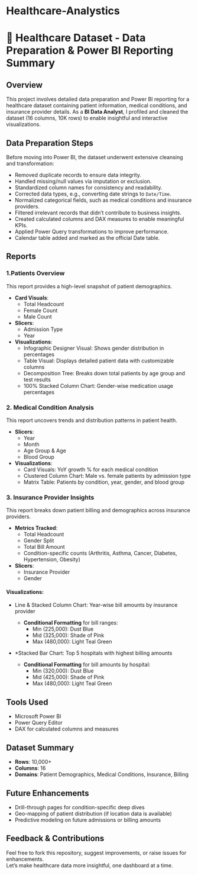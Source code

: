 # Healthcare-Analystics
# 🏥 Healthcare Dataset - Data Preparation & Power BI Reporting Summary

## Overview

This project involves detailed data preparation and Power BI reporting for a healthcare dataset containing patient information, medical conditions, and insurance provider details. As a **BI Data Analyst**, I profiled and cleaned the dataset (16 columns, 10K rows) to enable insightful and interactive visualizations.

## Data Preparation Steps

Before moving into Power BI, the dataset underwent extensive cleansing and transformation:

- Removed duplicate records to ensure data integrity.
- Handled missing/null values via imputation or exclusion.
- Standardized column names for consistency and readability.
- Corrected data types, e.g., converting date strings to `Date/Time`.
- Normalized categorical fields, such as medical conditions and insurance providers.
- Filtered irrelevant records that didn’t contribute to business insights.
- Created calculated columns and DAX measures to enable meaningful KPIs.
- Applied Power Query transformations to improve performance.
- Calendar table added and marked as the official Date table.

## Reports

### 1.Patients Overview

This report provides a high-level snapshot of patient demographics.

- **Card Visuals**:  
  - Total Headcount  
  - Female Count  
  - Male Count  
- **Slicers**:  
  - Admission Type  
  - Year  
- **Visualizations**:  
  - Infographic Designer Visual: Shows gender distribution in percentages  
  - Table Visual: Displays detailed patient data with customizable columns  
  - Decomposition Tree: Breaks down total patients by age group and test results  
  - 100% Stacked Column Chart: Gender-wise medication usage percentages

### 2. **Medical Condition Analysis**

This report uncovers trends and distribution patterns in patient health.

- **Slicers**:  
  - Year  
  - Month  
  - Age Group & Age  
  - Blood Group  
- **Visualizations**:  
  - Card Visuals: YoY growth % for each medical condition  
  - Clustered Column Chart: Male vs. female patients by admission type  
  - Matrix Table: Patients by condition, year, gender, and blood group

### 3. **Insurance Provider Insights**

This report breaks down patient billing and demographics across insurance providers.

- **Metrics Tracked**:  
  - Total Headcount  
  - Gender Split  
  - Total Bill Amount  
  - Condition-specific counts (Arthritis, Asthma, Cancer, Diabetes, Hypertension, Obesity)
- **Slicers**:  
  - Insurance Provider  
  - Gender

#### Visualizations:

- Line & Stacked Column Chart: Year-wise bill amounts by insurance provider  
  - **Conditional Formatting** for bill ranges:  
    - Min (225,000): Dust Blue  
    - Mid (325,000): Shade of Pink  
    - Max (480,000): Light Teal Green

- *Stacked Bar Chart: Top 5 hospitals with highest billing amounts  
  - **Conditional Formatting** for bill amounts by hospital:  
    - Min (320,000): Dust Blue  
    - Mid (425,000): Shade of Pink  
    - Max (480,000): Light Teal Green

## Tools Used

- Microsoft Power BI  
- Power Query Editor  
- DAX for calculated columns and measures

##  Dataset Summary

- **Rows**: 10,000+  
- **Columns**: 16  
- **Domains**: Patient Demographics, Medical Conditions, Insurance, Billing

##  Future Enhancements

- Drill-through pages for condition-specific deep dives  
- Geo-mapping of patient distribution (if location data is available)  
- Predictive modeling on future admissions or billing amounts  

## Feedback & Contributions

Feel free to fork this repository, suggest improvements, or raise issues for enhancements.  
Let’s make healthcare data more insightful, one dashboard at a time.
